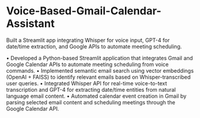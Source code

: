 # Voice-Based-Gmail-Calendar-Assistant
Built a Streamlit app integrating Whisper for voice input, GPT-4 for date/time extraction, and Google APIs to automate meeting scheduling.


•	Developed a Python-based Streamlit application that integrates Gmail and Google Calendar APIs to automate meeting scheduling from voice commands.
•	Implemented semantic email search using vector embeddings (OpenAI + FAISS) to identify relevant emails based on Whisper-transcribed user queries.
•	Integrated Whisper API for real-time voice-to-text transcription and GPT-4 for extracting date/time entities from natural language email content.
•	Automated calendar event creation in Gmail by parsing selected email content and scheduling meetings through the Google Calendar API.

